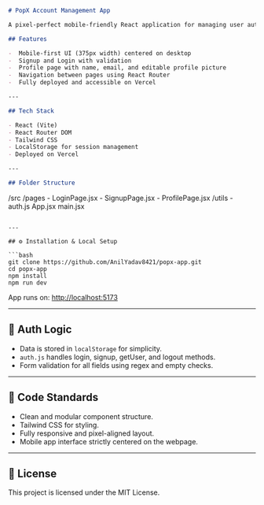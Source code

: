 ```markdown
# PopX Account Management App

A pixel-perfect mobile-friendly React application for managing user authentication including signup, login, and profile viewing — designed with a clean UI and seamless navigation.

## Features

-  Mobile-first UI (375px width) centered on desktop
-  Signup and Login with validation
-  Profile page with name, email, and editable profile picture
-  Navigation between pages using React Router
-  Fully deployed and accessible on Vercel

---

## Tech Stack

- React (Vite)
- React Router DOM
- Tailwind CSS
- LocalStorage for session management
- Deployed on Vercel

---

## Folder Structure

```

/src
/pages
\- LoginPage.jsx
\- SignupPage.jsx
\- ProfilePage.jsx
/utils
\- auth.js
App.jsx
main.jsx

````

---

## ⚙️ Installation & Local Setup

```bash
git clone https://github.com/AnilYadav8421/popx-app.git
cd popx-app
npm install
npm run dev
````

App runs on: [http://localhost:5173](http://localhost:5173)

---

## 🔐 Auth Logic

* Data is stored in `localStorage` for simplicity.
* `auth.js` handles login, signup, getUser, and logout methods.
* Form validation for all fields using regex and empty checks.

---

## 🧹 Code Standards

* Clean and modular component structure.
* Tailwind CSS for styling.
* Fully responsive and pixel-aligned layout.
* Mobile app interface strictly centered on the webpage.

---

## 📝 License

This project is licensed under the MIT License.

```
